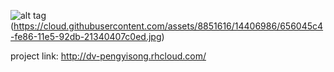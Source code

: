 

![alt tag](http://url/to/img.png)(https://cloud.githubusercontent.com/assets/8851616/14406986/656045c4-fe86-11e5-92db-21340407c0ed.jpg)

project link: http://dv-pengyisong.rhcloud.com/

